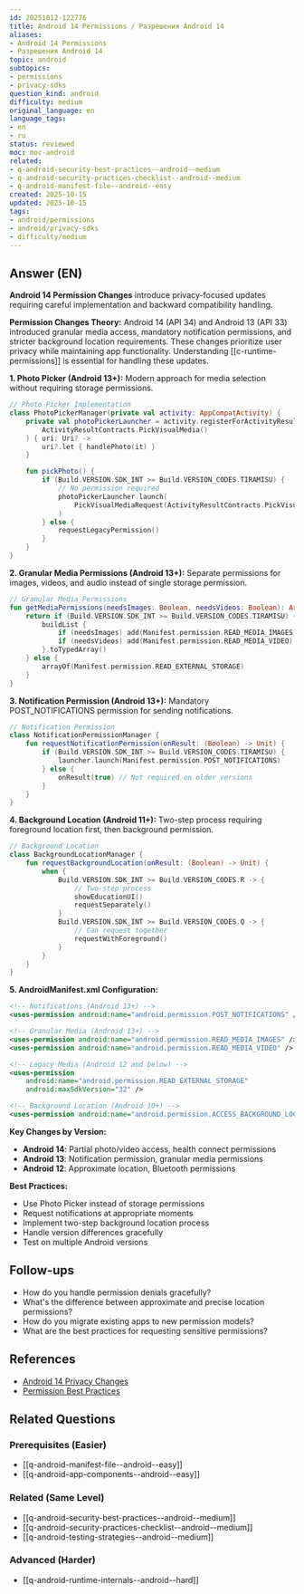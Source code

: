 ```yaml
---
id: 20251012-122776
title: Android 14 Permissions / Разрешения Android 14
aliases:
- Android 14 Permissions
- Разрешения Android 14
topic: android
subtopics:
- permissions
- privacy-sdks
question_kind: android
difficulty: medium
original_language: en
language_tags:
- en
- ru
status: reviewed
moc: moc-android
related:
- q-android-security-best-practices--android--medium
- q-android-security-practices-checklist--android--medium
- q-android-manifest-file--android--easy
created: 2025-10-15
updated: 2025-10-15
tags:
- android/permissions
- android/privacy-sdks
- difficulty/medium
---
```


## Answer (EN)
**Android 14 Permission Changes** introduce privacy-focused updates requiring careful implementation and backward compatibility handling.

**Permission Changes Theory:**
Android 14 (API 34) and Android 13 (API 33) introduced granular media access, mandatory notification permissions, and stricter background location requirements. These changes prioritize user privacy while maintaining app functionality. Understanding [[c-runtime-permissions]] is essential for handling these updates.

**1. Photo Picker (Android 13+):**
Modern approach for media selection without requiring storage permissions.

```kotlin
// Photo Picker Implementation
class PhotoPickerManager(private val activity: AppCompatActivity) {
    private val photoPickerLauncher = activity.registerForActivityResult(
        ActivityResultContracts.PickVisualMedia()
    ) { uri: Uri? ->
        uri?.let { handlePhoto(it) }
    }

    fun pickPhoto() {
        if (Build.VERSION.SDK_INT >= Build.VERSION_CODES.TIRAMISU) {
            // No permission required
            photoPickerLauncher.launch(
                PickVisualMediaRequest(ActivityResultContracts.PickVisualMedia.ImageOnly)
            )
        } else {
            requestLegacyPermission()
        }
    }
}
```

**2. Granular Media Permissions (Android 13+):**
Separate permissions for images, videos, and audio instead of single storage permission.

```kotlin
// Granular Media Permissions
fun getMediaPermissions(needsImages: Boolean, needsVideos: Boolean): Array<String> {
    return if (Build.VERSION.SDK_INT >= Build.VERSION_CODES.TIRAMISU) {
        buildList {
            if (needsImages) add(Manifest.permission.READ_MEDIA_IMAGES)
            if (needsVideos) add(Manifest.permission.READ_MEDIA_VIDEO)
        }.toTypedArray()
    } else {
        arrayOf(Manifest.permission.READ_EXTERNAL_STORAGE)
    }
}
```

**3. Notification Permission (Android 13+):**
Mandatory POST_NOTIFICATIONS permission for sending notifications.

```kotlin
// Notification Permission
class NotificationPermissionManager {
    fun requestNotificationPermission(onResult: (Boolean) -> Unit) {
        if (Build.VERSION.SDK_INT >= Build.VERSION_CODES.TIRAMISU) {
            launcher.launch(Manifest.permission.POST_NOTIFICATIONS)
        } else {
            onResult(true) // Not required on older versions
        }
    }
}
```

**4. Background Location (Android 11+):**
Two-step process requiring foreground location first, then background permission.

```kotlin
// Background Location
class BackgroundLocationManager {
    fun requestBackgroundLocation(onResult: (Boolean) -> Unit) {
        when {
            Build.VERSION.SDK_INT >= Build.VERSION_CODES.R -> {
                // Two-step process
                showEducationUI()
                requestSeparately()
            }
            Build.VERSION.SDK_INT >= Build.VERSION_CODES.Q -> {
                // Can request together
                requestWithForeground()
            }
        }
    }
}
```

**5. AndroidManifest.xml Configuration:**

```xml
<!-- Notifications (Android 13+) -->
<uses-permission android:name="android.permission.POST_NOTIFICATIONS" />

<!-- Granular Media (Android 13+) -->
<uses-permission android:name="android.permission.READ_MEDIA_IMAGES" />
<uses-permission android:name="android.permission.READ_MEDIA_VIDEO" />

<!-- Legacy Media (Android 12 and below) -->
<uses-permission
    android:name="android.permission.READ_EXTERNAL_STORAGE"
    android:maxSdkVersion="32" />

<!-- Background Location (Android 10+) -->
<uses-permission android:name="android.permission.ACCESS_BACKGROUND_LOCATION" />
```

**Key Changes by Version:**
- **Android 14**: Partial photo/video access, health connect permissions
- **Android 13**: Notification permission, granular media permissions
- **Android 12**: Approximate location, Bluetooth permissions

**Best Practices:**
- Use Photo Picker instead of storage permissions
- Request notifications at appropriate moments
- Implement two-step background location process
- Handle version differences gracefully
- Test on multiple Android versions

## Follow-ups

- How do you handle permission denials gracefully?
- What's the difference between approximate and precise location permissions?
- How do you migrate existing apps to new permission models?
- What are the best practices for requesting sensitive permissions?

## References

- [Android 14 Privacy Changes](https://developer.android.com/about/versions/14/privacy)
- [Permission Best Practices](https://developer.android.com/training/permissions/requesting)

## Related Questions

### Prerequisites (Easier)
- [[q-android-manifest-file--android--easy]]
- [[q-android-app-components--android--easy]]

### Related (Same Level)
- [[q-android-security-best-practices--android--medium]]
- [[q-android-security-practices-checklist--android--medium]]
- [[q-android-testing-strategies--android--medium]]

### Advanced (Harder)
- [[q-android-runtime-internals--android--hard]]